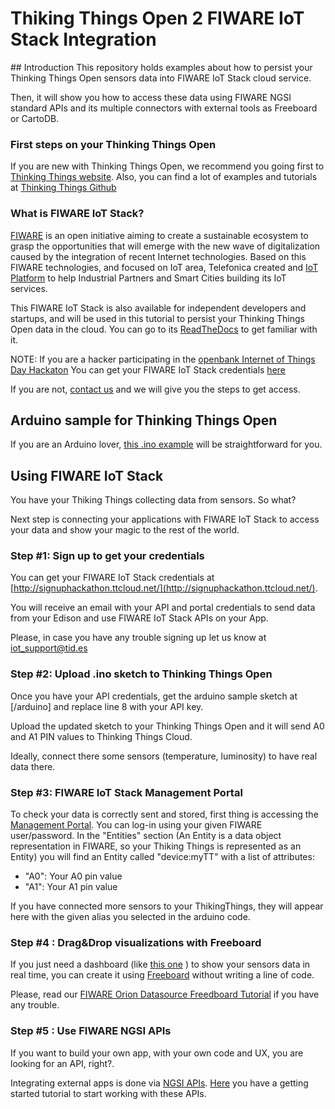 # Thiking Things Open 2 FIWARE IoT Stack Integration

## Introduction
This repository holds examples about how to persist your Thinking Things Open sensors data into FIWARE IoT Stack cloud service.

Then, it will show you how to access these data using FIWARE NGSI standard APIs and its multiple connectors with external tools as Freeboard or CartoDB.

### First steps on your Thinking Things Open
If you are new with Thinking Things Open, we recommend you going first to [Thinking Things website](http://www.thinkingthings.telefonica.com/beta/index/). Also, you can find a lot of examples and tutorials at [Thinking Things Github](https://github.com/thinkingthings/Arduino)

### What is FIWARE IoT Stack?
[FIWARE](https://www.fiware.org/) is an open initiative aiming to create a sustainable ecosystem to grasp the opportunities that will emerge with the new wave of digitalization caused by the integration of recent Internet technologies. Based on this FIWARE technologies, and focused on IoT area, Telefonica created and [IoT Platform](http://iot.tid.es) to help Industrial Partners and Smart Cities building its IoT services. 

This FIWARE IoT Stack is also available for independent developers and startups, and will be used in this tutorial to persist your Thinking Things Open data in the cloud. You can go to its [ReadTheDocs](http://fiware-iot-stack.readthedocs.org/en/latest/index.html) to get familiar with it. 

NOTE: If you are a hacker participating in the [openbank Internet of Things Day Hackaton](http://internetofthingsopenbank.com/) You can get your FIWARE IoT Stack credentials [here](http://signuphackathon.ttcloud.net/)

If you are not, [contact us](mailto:iot_support@tid.es) and we will give you the steps to get access.


## Arduino sample for Thinking Things Open
If you are an Arduino lover, [this .ino example](/arduino) will be straightforward for you.

## Using FIWARE IoT Stack
You have your Thiking Things collecting data from sensors. So what?

Next step is connecting your applications with FIWARE IoT Stack to access your data and show your magic to the rest of the world.

### Step #1: Sign up to get your credentials
You can get your FIWARE IoT Stack credentials at [http://signuphackathon.ttcloud.net/](http://signuphackathon.ttcloud.net/).

You will receive an email with your API and portal credentials to send data from your Edison and use FIWARE IoT Stack APIs on your App.

Please, in case you have any trouble signing up let us know at [iot_support@tid.es](mailto:iot_support@tid.es)

### Step #2: Upload .ino sketch to Thinking Things Open
Once you have your API credentials, get the arduino sample sketch at [/arduino] and replace line 8 with your API key.

Upload the updated sketch to your Thinking Things Open and it will send A0 and A1 PIN values to Thinking Things Cloud.

Ideally, connect there some sensors (temperature, luminosity) to have real data there.

### Step #3: FIWARE IoT Stack Management Portal
To check your data is correctly sent and stored, first thing is accessing the [Management Portal](http://hackathon.ttcloud.net/openbank). You can log-in using your given FIWARE user/password. In the "Entities" section (An Entity is a data object representation in FIWARE, so your Thiking Things is represented as an Entity) you will find an Entity called "device:myTT" with a list of attributes:
* "A0": Your A0 pin value
* "A1": Your A1 pin value

If you have connected more sensors to your ThikingThings, they will appear here with the given alias you selected in the arduino code.

### Step #4 : Drag&Drop visualizations with Freeboard
If you just need a dashboard (like [this one](https://freeboard.io/board/0cYCHY) ) to show your sensors data in real time, you can create it using [Freeboard](https://freeboard.io) without writing a line of code. 

Please, read our 
[FIWARE Orion Datasource Freedboard Tutorial](http://fiware-iot-stack.readthedocs.org/en/latest/quickguide/index.html#step-4-show-in-a-dashboard) if you have any trouble.

### Step #5 : Use FIWARE NGSI APIs
If you want to build your own app, with your own code and UX, you are looking for an API, right?. 

Integrating external apps is done via [NGSI APIs](https://forge.fiware.org/plugins/mediawiki/wiki/fiware/index.php?title=Publish/Subscribe_Broker_-_Orion_Context_Broker_-_User_and_Programmers_Guide). [Here](http://fiware-iot-stack.readthedocs.org/en/latest/quickguide/index.html#step-3-get-data)
you have a getting started tutorial to start working with these APIs.
